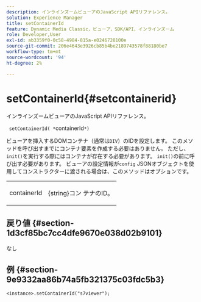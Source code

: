 ```yaml
---
description: インラインズームビューアのJavaScript APIリファレンス。
solution: Experience Manager
title: setContainerId
feature: Dynamic Media Classic，ビューア，SDK/API，インラインズーム
role: Developer,User
exl-id: ab3359f0-0c58-4984-815a-e0246728100e
source-git-commit: 206e4643e3926cb85b4be2189743578f88180be7
workflow-type: tm+mt
source-wordcount: '94'
ht-degree: 2%

---
```


# setContainerId{#setcontainerid}

インラインズームビューアのJavaScript APIリファレンス。

` setContainerId( *`containerId`*)`

ビューアを挿入するDOMコンテナ（通常は`DIV`）のIDを設定します。 このメソッドを呼び出すまでにコンテナ要素を作成する必要はありません。 ただし、`init()`を実行する際にはコンテナが存在する必要があります。 `init()`の前に呼び出す必要があります。 ビューアの設定情報が`config` JSONオブジェクトを使用してコンストラクターに渡される場合は、このメソッドはオプションです。

<table id="table_896DFF34A68A403DB93A6D597461A573"> 
 <tbody> 
  <tr> 
   <td colname="col1"> <p> <span class="codeph"> <span class="varname"> containerId  </span> </span> </p> </td> 
   <td colname="col2"> <p> <span class="codeph"> {string}コン </span> テナのID。 </p> </td> 
  </tr> 
 </tbody> 
</table>

## 戻り値 {#section-1d3cf85bc7cc4dfe9670e038d02b9101}

なし

## 例 {#section-9e9332aa86b74a5fb321375c03fdc5b3}

```
<instance>.setContainerId("s7viewer");
```
